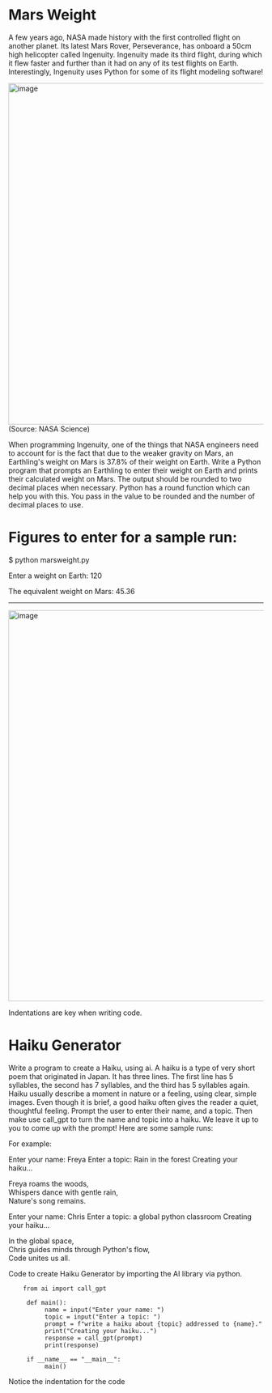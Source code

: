 # Mars Weight

A few years ago, NASA made history with the first controlled flight on another planet. 
Its latest Mars Rover, Perseverance, has onboard a 50cm high helicopter called Ingenuity. 
Ingenuity made its third flight, during which it flew faster and further than it had on any of its test flights on Earth. 
Interestingly, Ingenuity uses Python  for some of its flight modeling software!

<img width="1200" height="675" alt="image" src="https://github.com/user-attachments/assets/46354c6a-4f5d-47cf-94db-692e7aec4934" />
(Source: NASA Science) 

When programming Ingenuity, one of the things that NASA engineers need to account for is the fact that due to the weaker gravity on Mars, an Earthling's weight on Mars is 37.8% of their weight on Earth.
Write a Python program that prompts an Earthling to enter their weight on Earth and prints their calculated weight on Mars. The output should be rounded to two decimal places when necessary.
Python has a round function which can help you with this. You pass in the value to be rounded and the number of decimal places to use.

# Figures to enter for a sample run: 

$ python marsweight.py

Enter a weight on Earth: 120

The equivalent weight on Mars: 45.36

----------------------------------------------------------------------------------------------------------------------------------------------------------------------

<img width="570" height="773" alt="image" src="https://github.com/user-attachments/assets/651c12ef-444f-436f-bf1e-5352683f904a" />

 









Indentations are key when writing code. 




# Haiku Generator 


Write a program to create a Haiku, using ai.
A haiku is a type of very short poem that originated in Japan. It has three lines. The first line has 5 syllables, the second has 7 syllables, and the third has 5 syllables again. Haiku usually describe a moment in nature or a feeling, using clear, simple images. Even though it is brief, a good haiku often gives the reader a quiet, thoughtful feeling.
Prompt the user to enter their name, and a topic. Then make use call_gpt to turn the name and topic into a haiku. We leave it up to you to come up with the prompt! Here are some sample runs:

For example: 

Enter your name: Freya
Enter a topic: Rain in the forest
Creating your haiku...

Freya roams the woods,  
Whispers dance with gentle rain,  
Nature's song remains.



Enter your name: Chris
Enter a topic: a global python classroom
Creating your haiku...

In the global space,  
Chris guides minds through Python's flow,  
Code unites us all.


Code to create Haiku Generator by importing the AI library via python. 

        from ai import call_gpt

         def main():
              name = input("Enter your name: ")
              topic = input("Enter a topic: ")
              prompt = f"write a haiku about {topic} addressed to {name}."
              print("Creating your haiku...")
              response = call_gpt(prompt)
              print(response)

         if __name__ == "__main__":
              main()


Notice the indentation for the code 






    







      
    













